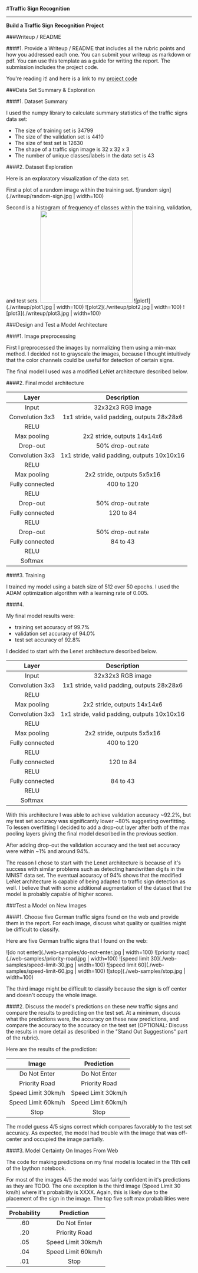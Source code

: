 #**Traffic Sign Recognition** 

---

**Build a Traffic Sign Recognition Project**

###Writeup / README

####1. Provide a Writeup / README that includes all the rubric points and how you addressed each one. You can submit your writeup as markdown or pdf. You can use this template as a guide for writing the report. The submission includes the project code.

You're reading it! and here is a link to my [project code](https://github.com/udacity/CarND-Traffic-Sign-Classifier-Project/blob/master/Traffic_Sign_Classifier.ipynb)

###Data Set Summary & Exploration

####1. Dataset Summary

I used the numpy library to calculate summary statistics of the traffic
signs data set:

* The size of training set is 34799
* The size of the validation set is 4410
* The size of test set is 12630
* The shape of a traffic sign image is 32 x 32 x 3
* The number of unique classes/labels in the data set is 43

 ####2. Dataset Exploration

Here is an exploratory visualization of the data set. 

First a plot of a random image within the training set.
![random sign](./writeup/random-sign.jpg | width=100)

Second is a histogram of frequency of classes within the training, validation, and test sets.
<img src="./writeup/plot1.jpg" width="250"/>
![plot1](./writeup/plot1.jpg | width=100)
![plot2](./writeup/plot2.jpg | width=100)
![plot3](./writeup/plot3.jpg | width=100)


###Design and Test a Model Architecture

####1. Image preprocessing

First I preprocessed the images by normalizing them using a min-max method.  I decided not to grayscale the images, because I thought intuitively that the color channels could be useful for detection of certain signs.  

The final model I used was a modified LeNet architecture described below.

####2. Final model architecture

| Layer         		|     Description	        					| 
|:---------------------:|:---------------------------------------------:| 
| Input         		| 32x32x3 RGB image   							| 
| Convolution 3x3     	| 1x1 stride, valid padding, outputs 28x28x6 	|
| RELU					|												|
| Max pooling	      	| 2x2 stride,  outputs 14x14x6 				|
| Drop-out| 50% drop-out rate |
| Convolution 3x3	    | 1x1 stride, valid padding, outputs 10x10x16 	|
| RELU					|												|
| Max pooling	      	| 2x2 stride,  outputs 5x5x16 				|
| Fully connected		| 400 to 120        									|
| RELU					|												|
| Drop-out| 50% drop-out rate |
| Fully connected		| 120 to 84        									|
| RELU					|												|
| Drop-out| 50% drop-out rate |
| Fully connected		| 84 to 43        									|
| RELU					|												|
| Softmax				|        									|

####3. Training

I trained my model using a batch size of 512 over 50 epochs.  I used the ADAM optimization algorithm with a learning rate of 0.005.

####4. 

My final model results were:
* training set accuracy of 99.7%
* validation set accuracy of 94.0% 
* test set accuracy of 92.8%

I decided to start with the Lenet architecture described below.

| Layer         		|     Description	        					| 
|:---------------------:|:---------------------------------------------:| 
| Input         		| 32x32x3 RGB image   							| 
| Convolution 3x3     	| 1x1 stride, valid padding, outputs 28x28x6 	|
| RELU					|												|
| Max pooling	      	| 2x2 stride,  outputs 14x14x6 				|
| Convolution 3x3	    | 1x1 stride, valid padding, outputs 10x10x16 	|
| RELU					|												|
| Max pooling	      	| 2x2 stride,  outputs 5x5x16 				|
| Fully connected		| 400 to 120        									|
| RELU					|												|
| Fully connected		| 120 to 84        									|
| RELU					|												|
| Fully connected		| 84 to 43        									|
| RELU					|												|
| Softmax				|        									|

With this architecture I was able to achieve validation accuracy ~92.2%, but my test set accuracy was significantly lower ~80% suggesting overfitting.  To lessen overfitting I decided to add a drop-out layer after both of the max pooling layers giving the final model described in the previous section.

After adding drop-out the validation accuracy and the test set accuracy were within ~1% and around 94%.

The reason I chose to start with the Lenet architecture is because of it's success with similar problems such as detecting handwritten digits in the MNIST data set.  The eventual accuracy of 94% shows that the modified LeNet architecture is capable of being adapted to traffic sign detection as well.  I believe that with some additional augmentation of the dataset that the model is probably capable of higher scores.



###Test a Model on New Images

####1. Choose five German traffic signs found on the web and provide them in the report. For each image, discuss what quality or qualities might be difficult to classify.

Here are five German traffic signs that I found on the web:

![do not enter](./web-samples/do-not-enter.jpg | width=100) 
![priority road](./web-samples/priority-road.jpg | width=100) 
![speed limit 30](./web-samples/speed-limit-30.jpg | width=100) 
![speed limit 60](./web-samples/speed-limit-60.jpg | width=100) 
![stop](./web-samples/stop.jpg | width=100)

The third image might be difficult to classify because the sign is off center and doesn't occupy the whole image.

####2. Discuss the model's predictions on these new traffic signs and compare the results to predicting on the test set. At a minimum, discuss what the predictions were, the accuracy on these new predictions, and compare the accuracy to the accuracy on the test set (OPTIONAL: Discuss the results in more detail as described in the "Stand Out Suggestions" part of the rubric).




Here are the results of the prediction:

| Image			        |     Prediction	        					| 
|:---------------------:|:---------------------------------------------:| 
| Do Not Enter      		| Do Not Enter   									| 
| Priority Road     			| Priority Road 										|
| Speed Limit 30km/h					| Speed Limit 30km/h												|
| Speed Limit 60km/h		      		| Speed Limit 60km/h					 				|
| Stop			| Stop      							|


The model guess 4/5 signs correct which compares favorably to the test set accuracy.  As expected, the model had trouble with the image that was off-center and occupied the image partially.

####3. Model Certainty On Images From Web

The code for making predictions on my final model is located in the 11th cell of the Ipython notebook.

For most of the images 4/5 the model was fairly confident in it's predictions as they are TODO.  The one exception is the third image (Speed Limit 30 km/h) where it's probability is XXXX.  Again, this is likely due to the placement of the sign in the image.
The top five soft max probabilities were

| Probability         	|     Prediction	        					| 
|:---------------------:|:---------------------------------------------:| 
| .60         			| Do Not Enter   									| 
| .20     				| Priority Road 										|
| .05					| Speed Limit 30km/h											|
| .04	      			| Speed Limit 60km/h					 				|
| .01				    | Stop      							|



